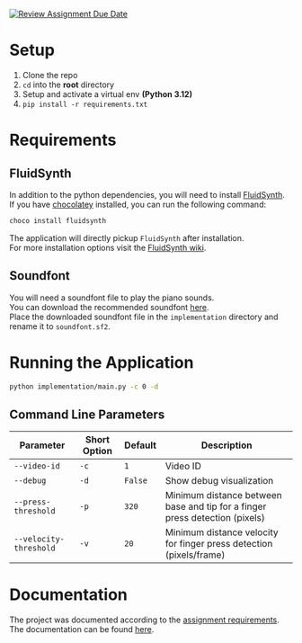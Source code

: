 [![Review Assignment Due Date](https://classroom.github.com/assets/deadline-readme-button-22041afd0340ce965d47ae6ef1cefeee28c7c493a6346c4f15d667ab976d596c.svg)](https://classroom.github.com/a/Q2iaFOq8)

# Setup

1. Clone the repo
2. `cd` into the **root** directory
3. Setup and activate a virtual env **(Python 3.12)**
4. `pip install -r requirements.txt`

# Requirements

## FluidSynth

In addition to the python dependencies, you will need to install [FluidSynth](https://www.fluidsynth.org).  
If you have [chocolatey](https://chocolatey.org/) installed, you can run the following command:

```bash
choco install fluidsynth
```

The application will directly pickup `FluidSynth` after installation.    
For more installation options visit the [FluidSynth wiki](https://github.com/FluidSynth/fluidsynth/wiki/Download).

## Soundfont

You will need a soundfont file to play the piano sounds.   
You can download the recommended soundfont [here](https://musical-artifacts.com/artifacts/6576).  
Place the downloaded soundfont file in the `implementation` directory and rename it to `soundfont.sf2`.

# Running the Application

```bash
python implementation/main.py -c 0 -d
```

## Command Line Parameters

| Parameter | Short Option | Default | Description |
|-----------|--------------|---------|-------------|
| `--video-id` | `-c` | `1` | Video ID |
| `--debug` | `-d` | `False` | Show debug visualization |
| `--press-threshold` | `-p` | `320` | Minimum distance between base and tip for a finger press detection (pixels) |
| `--velocity-threshold` | `-v` | `20` | Minimum distance velocity for finger press detection (pixels/frame) |

# Documentation

The project was documented according to the [assignment requirements](./assignment08.pdf).  
The documentation can be found [here](./documentation.md).